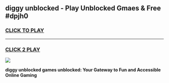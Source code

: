 
## diggy unblocked - Play Unblocked Gmaes & Free #dpjh0
<h3>
<a href="https://news.freeplayer.one?title=diggy_unblocked&ref=24F">CLICK TO PLAY</a></h3>
<hr>

<h3>
<a href="https://news.freeplayer.one?title=diggy_unblocked&ref=24F">CLICK 2 PLAY</a>
  
</h3>

<a href="https://news.freeplayer.one?title=diggy_unblocked&ref=24F/"><img src="https://clearcache.store/games.png"></a>


**diggy unblocked games unblocked: Your Gateway to Fun and Accessible Online Gaming**
